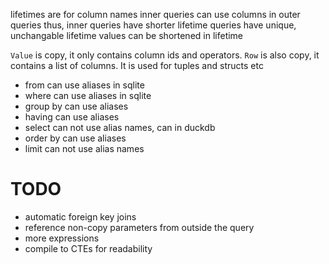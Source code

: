lifetimes are for column names
inner queries can use columns in outer queries
thus, inner queries have shorter lifetime
queries have unique, unchangable lifetime
values can be shortened in lifetime

`Value` is copy, it only contains column ids and operators.
`Row` is also copy, it contains a list of columns.
It is used for tuples and structs etc


- from
    can use aliases in sqlite
- where
    can use aliases in sqlite
- group by
    can use aliases
- having
    can use aliases
- select
    can not use alias names, can in duckdb
- order by
    can use aliases
- limit
    can not use alias names 

# TODO
- automatic foreign key joins
- reference non-copy parameters from outside the query
- more expressions
- compile to CTEs for readability
